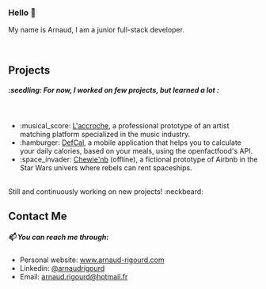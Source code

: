 ### Hello 👋

My name is Arnaud, I am a junior full-stack developer.

<br />

<h2>Projects</h2>
<h5>:seedling: For now, I worked on few projects, but learned a lot :</h5>
<br />
<ul>
  <li>:musical_score: <a href="www.laccroche.me" target="_blank">L'accroche</a>, a professional prototype of an artist matching platform specialized in the music industry.</li>
  <li>:hamburger: <a href="www.defcal.eu" target="_blank">DefCal</a>, a mobile application that helps you to calculate your daily calories, based on your meals, using the openfactfood's API.</li>
  <li>:space_invader: <a href="#" target="_blank">Chewie'nb</a> (offline), a fictional prototype of Airbnb in the Star Wars univers where rebels can rent spaceships.</li>
</ul>
<br />
Still and continuously working on new projects! :neckbeard:

<br />

<h2>Contact Me</h2>
<h5>📫 You can reach me through:</h5>
<ul>
  <li>Personal website: <a href="https://www.arnaud-rigourd.com" target="_blank">www.arnaud-rigourd.com</a> </li>
<li>Linkedin: <a href="https://www.linkedin.com/in/arnaudrigourd/" target="_blank">@arnaudrigourd</a></li>
  <li>Email: <a href="mailto:arnaud.rigourd@hotmail.fr" target="_blank">arnaud.rigourd@hotmail.fr</a></li>
</ul>
